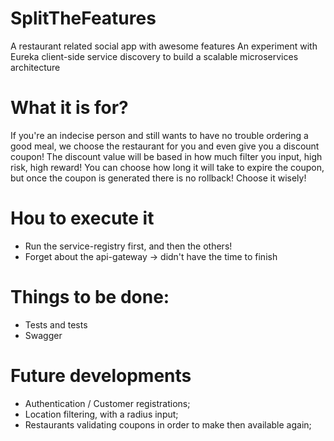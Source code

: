 # SplitTheFeatures
A restaurant related social app with awesome features 
An experiment with Eureka client-side service discovery to build a scalable microservices architecture

# What it is for?
If you're an indecise person and still wants to have no trouble ordering a good meal, we choose the restaurant for you and even give you a discount coupon!
The discount value will be based in how much filter you input, high risk, high reward!
You can choose how long it will take to expire the coupon, but once the coupon is generated there is no rollback! Choose it wisely!

# Hou to execute it
* Run the service-registry first, and then the others!
* Forget about the api-gateway -> didn't have the time to finish

# Things to be done:
* Tests and tests
* Swagger

# Future developments
* Authentication / Customer registrations;
* Location filtering, with a radius input;
* Restaurants validating coupons in order to make then available again;

